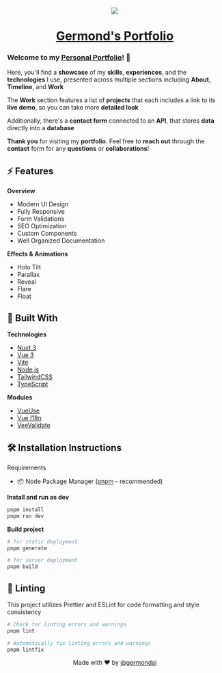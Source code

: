 <h1 align="center">
  <a href="https://germondai.rf.gd" target="_blank">
    <img align="center" src="https://skillicons.dev/icons?i=nuxt,vue,vite,nodejs,tailwind,ts" /><br/><br/>
    <span>Germond's Portfolio</span>
  </a>
</h1>

### **Welcome** to my <a href="https://germondai.rf.gd" target="_blank">**Personal Portfolio**</a>! 👋

Here, you'll find a **showcase** of my **skills**, **experiences**, and the **technologies** I use, presented across multiple sections including **About**, **Timeline**, and **Work**

The **Work** section features a list of **projects** that each includes a link to its **live demo**, so you can take more **detailed look**

Additionally, there's a **contact form** connected to an **API**, that stores **data** directly into a **database**

**Thank you** for visiting my **portfolio**. Feel free to **reach out** through the **contact** form for any **questions** or **collaborations**!

## ⚡️ Features

**Overview**

- Modern UI Design
- Fully Responsive
- Form Validations
- SEO Optimization
- Custom Components
- Well Organized Documentation

**Effects & Animations**

- Holo Tilt
- Parallax
- Reveal
- Flare
- Float

## 🧠 Built With

**Technologies**

- <a href="https://nuxt.com/" target="_blank">Nuxt 3</a>
- <a href="https://vuejs.org/" target="_blank">Vue 3</a>
- <a href="https://vitejs.dev/" target="_blank">Vite</a>
- <a href="https://nodejs.org/" target="_blank">Node.js</a>
- <a href="https://tailwindcss.com/" target="_blank">TailwindCSS</a>
- <a href="https://www.typescriptlang.org/" target="_blank">TypeScript</a>

**Modules**

- <a href="https://vueuse.org/" target="_blank">VueUse</a>
- <a href="https://vue-i18n.intlify.dev/" target="_blank">Vue I18n</a>
- <a href="https://vee-validate.logaretm.com/" target="_blank">VeeValidate</a>

## 🛠️ Installation Instructions

Requirements

- 📦 Node Package Manager (<a href="https://pnpm.io/" target="_blank">pnpm</a> - recommended)

**Install and run as dev**

```bash
pnpm install
pnpm run dev
```

**Build project**

```bash
# for static deployment
pnpm generate

# for server deployment
pnpm build
```

## 🧹 Linting

This project utilizes Prettier and ESLint for code formatting and style consistency

```bash
# Check for linting errors and warnings
pnpm lint

# Automatically fix linting errors and warnings
pnpm lintfix
```

<p align="center">
    <span>Made with ❤️ by</span>
    <a href="https://github.com/germondai" target="_blank">@germondai</a>
</p>
